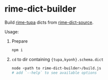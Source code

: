 # rime-dict-builder

Build [rime-tupa](https://github.com/nk2028/rime-tupa) dicts from [rime-dict-source](https://github.com/nk2028/rime-dict-source).

Usage:

1.  Prepare

    ```sh
    npm i
    ```

2.  `cd` to dir containing `{tupa,kyonh}.schema.dict`

    ```sh
    node <path to rime-dict-builder>/build.js
    # add `--help` to see available options
    ```
